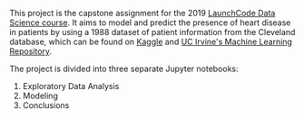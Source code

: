 This project is the capstone assignment for the 2019 [LaunchCode Data Science course](https://www.launchcode.org/codergirl). It aims to model and predict the presence of heart disease in patients by using a 1988 dataset of patient information from the Cleveland database, which can be found on [Kaggle](https://www.kaggle.com/ronitf/heart-disease-uci) and [UC Irvine's Machine Learning Repository](https://archive.ics.uci.edu/ml/datasets/Heart+Disease). 

The project is divided into three separate Jupyter notebooks:

1. Exploratory Data Analysis
2. Modeling
3. Conclusions
